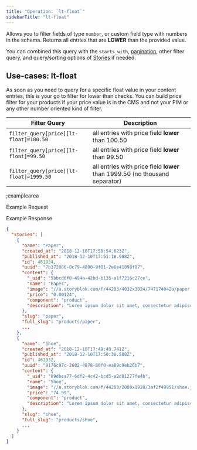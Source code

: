 ```yaml
---
title: "Operation: `lt-float`"
sidebarTitle: "lt-float"
---
```


Allows you to filter fields of type `number`, or custom field type with numbers in the schema. Returns all entries that are **LOWER** than the provided value.

You can combined this query with the `starts_with`, [pagination](#topics/pagination), other filter query, and query/sorting options of [Stories](#core-resources/stories/retrieve-multiple-stories) if needed.
 
## Use-cases: lt-float

As soon as you need to query for a specific float value in your content entries, this is your go to filter for lower than checks. You can build price filter for your products if your price value is in the CMS and not your PIM or any other number oriented kind of filter. 

| Filter Query | Description |
|--|--|
| `filter_query[price][lt-float]=100.50` | all entries with price field **lower** than 100.50 |
| `filter_query[price][lt-float]=99.50` | all entries with price field **lower** than 99.50 |
| `filter_query[price][lt-float]=1999.50` | all entries with price field **lower** than 1999.50 (no thousand separator) |

;examplearea

Example Request

<RequestExample url="https://api.storyblok.com/v1/cdn/stories/?starts_with=products/&token=ask9soUkv02QqbZgmZdeDAtt&filter_query[price][lt-float]=100.50"></RequestExample>

Example Response


```json
{  
  "stories": [
    {
      "name": "Paper",
      "created_at": "2018-12-10T17:50:54.023Z",
      "published_at": "2018-12-10T17:51:18.988Z",
      "id": 461934,
      "uuid": "7b372086-0c79-4890-9f01-2e6e41098f87",
      "content": {
        "_uid": "5bbcd6f0-494a-42bd-b135-a1f7216c27ce",
        "name": "Paper",
        "image": "//a.storyblok.com/f/44203/4032x3024/747174042a/paper.jpg",
        "price": "0.00124",
        "component": "product",
        "description": "Lorem ipsum dolor sit amet, consectetur adipiscing elit. In erat mauris, faucibus quis pharetra sit amet, pretium ac libero. Etiam vehicula eleifend bibendum."
      },
      "slug": "paper",
      "full_slug": "products/paper",
      ...
    },
    {
      "name": "Shoe",
      "created_at": "2018-12-10T17:49:40.741Z",
      "published_at": "2018-12-10T17:50:30.588Z",
      "id": 461932,
      "uuid": "9176c97c-2602-4878-80f0-ea89c9eb26b7",
      "content": {
        "_uid": "89dbca77-6df2-4c42-bcd5-a2d81277fe4b",
        "name": "Shoe",
        "image": "//a.storyblok.com/f/44203/2880x1920/3af2f49951/shoe.jpg",
        "price": "74.99",
        "component": "product",
        "description": "Lorem ipsum dolor sit amet, consectetur adipiscing elit. In erat mauris, faucibus quis pharetra sit amet, pretium ac libero. Etiam vehicula eleifend bibendum."
      },
      "slug": "shoe",
      "full_slug": "products/shoe",
      ...
    }
  ]
}
```

